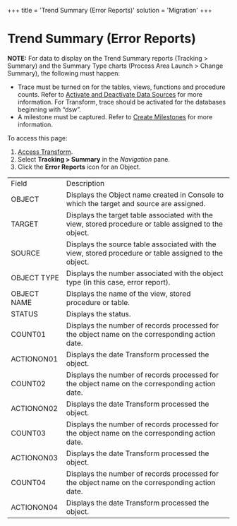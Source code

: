 +++
title = 'Trend Summary (Error Reports)'
solution = 'Migration'
+++

# Trend Summary (Error Reports)

<span style="font-weight: bold;">NOTE:</span> For data to display on the
Trend Summary reports (Tracking \> Summary) and the Summary Type charts
(Process Area Launch \> Change Summary), the following must happen:

  - Trace must be turned on for the tables, views, functions and
    procedure counts. Refer to [Activate and Deactivate Data
    Sources](../../../Platform/Common/Use_Cases/Activate_and_Deactivate_Data_Source.htm)
    for more information. For Transform, trace should be activated for
    the databases beginning with “dsw”.
  - A milestone must be captured. Refer to [Create
    Milestones](../Use_Cases/Create_Milestones.htm) for more
    information.

To access this page:

1.  [Access Transform](../Config/Access_Transform.htm).
2.  Select <span style="font-weight: bold;">Tracking \> Summary</span>
    in the <span style="font-style: italic;">Navigation</span> pane.
3.  Click the <span style="font-weight: bold;">Error Reports</span> icon
    for an
Object.

|             |                                                                                                       |
| ----------- | ----------------------------------------------------------------------------------------------------- |
| Field       | Description                                                                                           |
| OBJECT      | Displays the Object name created in Console to which the target and source are assigned.              |
| TARGET      | Displays the target table associated with the view, stored procedure or table assigned to the object. |
| SOURCE      | Displays the source table associated with the view, stored procedure or table assigned to the object. |
| OBJECT TYPE | Displays the number associated with the object type (in this case, error report).                     |
| OBJECT NAME | Displays the name of the view, stored procedure or table.                                             |
| STATUS      | Displays the <span id="Status" class="popUpLink">status</span>.                                       |
| COUNT01     | Displays the number of records processed for the object name on the corresponding action date.        |
| ACTIONON01  | Displays the date Transform processed the object.                                                     |
| COUNT02     | Displays the number of records processed for the object name on the corresponding action date.        |
| ACTIONON02  | Displays the date Transform processed the object.                                                     |
| COUNT03     | Displays the number of records processed for the object name on the corresponding action date.        |
| ACTIONON03  | Displays the date Transform processed the object.                                                     |
| COUNT04     | Displays the number of records processed for the object name on the corresponding action date.        |
| ACTIONON04  | Displays the date Transform processed the object.                                                     |

